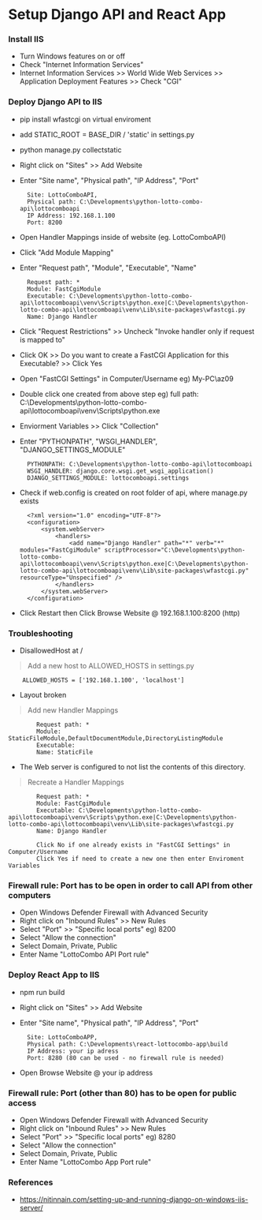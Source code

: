 # Setup Django API and React App

### Install IIS
- Turn Windows features on or off
- Check "Internet Information Services"
- Internet Information Services >> World Wide Web Services >> Application Deployment Features >> Check "CGI"

### Deploy Django API to IIS
- pip install wfastcgi on virtual enviroment
- add STATIC_ROOT =  BASE_DIR / 'static' in settings.py
- python manage.py collectstatic
- Right click on "Sites" >> Add Website
- Enter "Site name", "Physical path", "IP Address", "Port"
        
        Site: LottoComboAPI, 
        Physical path: C:\Developments\python-lotto-combo-api\lottocomboapi
        IP Address: 192.168.1.100
        Port: 8200
- Open Handler Mappings inside of website (eg. LottoComboAPI)
- Click "Add Module Mapping"
- Enter "Request path", "Module", "Executable", "Name"
        
        Request path: *
        Module: FastCgiModule
        Executable: C:\Developments\python-lotto-combo-api\lottocomboapi\venv\Scripts\python.exe|C:\Developments\python-lotto-combo-api\lottocomboapi\venv\Lib\site-packages\wfastcgi.py
        Name: Django Handler
- Click "Request Restrictions" >> Uncheck "Invoke handler only if request is mapped to"
- Click OK >> Do you want to create a FastCGI Application for this Executable? >> Click Yes
- Open "FastCGI Settings" in Computer/Username eg) My-PC\az09
- Double click one created from above step eg) full path: C:\Developments\python-lotto-combo-api\lottocomboapi\venv\Scripts\python.exe
- Enviorment Variables >> Click "Collection"
- Enter "PYTHONPATH", "WSGI_HANDLER", "DJANGO_SETTINGS_MODULE"
        
        PYTHONPATH: C:\Developments\python-lotto-combo-api\lottocomboapi
        WSGI_HANDLER: django.core.wsgi.get_wsgi_application()
        DJANGO_SETTINGS_MODULE: lottocomboapi.settings
- Check if web.config is created on root folder of api, where manage.py exists
 
        <?xml version="1.0" encoding="UTF-8"?>
        <configuration>
            <system.webServer>
                <handlers>
                    <add name="Django Handler" path="*" verb="*" modules="FastCgiModule" scriptProcessor="C:\Developments\python-lotto-combo-api\lottocomboapi\venv\Scripts\python.exe|C:\Developments\python-lotto-combo-api\lottocomboapi\venv\Lib\site-packages\wfastcgi.py" resourceType="Unspecified" />
                </handlers>
            </system.webServer>
        </configuration>
 
- Click Restart then Click Browse Website @ 192.168.1.100:8200 (http)

### Troubleshooting
- DisallowedHost at /
> Add a new host to ALLOWED_HOSTS in settings.py
        
        ALLOWED_HOSTS = ['192.168.1.100', 'localhost']

- Layout broken
> Add new Handler Mappings
        
            Request path: *
            Module: StaticFileModule,DefaultDocumentModule,DirectoryListingModule
            Executable: 
            Name: StaticFile
- The Web server is configured to not list the contents of this directory.
> Recreate a Handler Mappings
        
            Request path: *
            Module: FastCgiModule
            Executable: C:\Developments\python-lotto-combo-api\lottocomboapi\venv\Scripts\python.exe|C:\Developments\python-lotto-combo-api\lottocomboapi\venv\Lib\site-packages\wfastcgi.py
            Name: Django Handler
    
            Click No if one already exists in "FastCGI Settings" in Computer/Username
            Click Yes if need to create a new one then enter Enviroment Variables

### Firewall rule: Port has to be open in order to call API from other computers
- Open Windows Defender Firewall with Advanced Security 
- Right click on "Inbound Rules" >> New Rules    
- Select "Port" >> "Specific local ports" eg) 8200
- Select "Allow the connection"       
- Select Domain, Private, Public 
- Enter Name "LottoCombo API Port rule"

### Deploy React App to IIS
- npm run build
- Right click on "Sites" >> Add Website
- Enter "Site name", "Physical path", "IP Address", "Port"
         
        Site: LottoComboAPP, 
        Physical path: C:\Developments\react-lottocombo-app\build
        IP Address: your ip adress
        Port: 8280 (80 can be used - no firewall rule is needed)
        
- Open Browse Website @ your ip address

### Firewall rule: Port (other than 80) has to be open for public access 
- Open Windows Defender Firewall with Advanced Security
- Right click on "Inbound Rules" >> New Rules 
- Select "Port" >> "Specific local ports" eg) 8280
- Select "Allow the connection"       
- Select Domain, Private, Public
- Enter Name "LottoCombo App Port rule"


### References
- https://nitinnain.com/setting-up-and-running-django-on-windows-iis-server/
